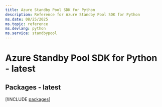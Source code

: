 ```yaml
---
title: Azure Standby Pool SDK for Python
description: Reference for Azure Standby Pool SDK for Python
ms.date: 08/25/2025
ms.topic: reference
ms.devlang: python
ms.service: standbypool
---
```

# Azure Standby Pool SDK for Python - latest
## Packages - latest
[!INCLUDE [packages](standby-pool-index.md)]